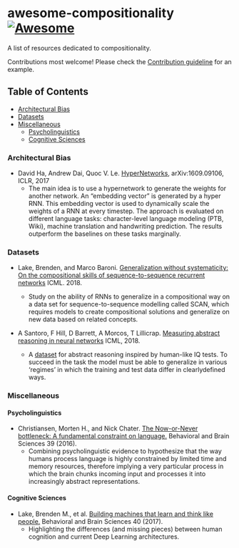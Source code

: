 # awesome-compositionality [![Awesome](https://awesome.re/badge.svg)](https://awesome.re)

A list of resources dedicated to compositionality. 

Contributions most welcome! Please check the [Contribution guideline](CONTRIBUTING.md) for an example.

## Table of Contents
* [Architectural Bias](#architectural-bias)
* [Datasets](#datasets)
* [Miscellaneous](#miscellaneous)
  * [Psycholinguistics](#psycholinguistics)
  * [Cognitive Sciences](#cognitive-sciences)
   

### Architectural Bias

- David Ha, Andrew Dai, Quoc V. Le. [HyperNetworks](https://arxiv.org/abs/1609.09106), arXiv:1609.09106, ICLR, 2017 
  * The main idea is to use a hypernetwork to generate the weights for another network. An “embedding vector” is generated by a hyper RNN. This embedding vector is used to dynamically scale the weights of a RNN at every timestep. The approach is evaluated on different language tasks: character-level language modeling (PTB, Wiki), machine translation and handwriting prediction. The results outperform the baselines on these tasks marginally.
  
### Datasets

- Lake, Brenden, and Marco Baroni. [Generalization without systematicity: On the compositional skills of sequence-to-sequence recurrent networks](http://proceedings.mlr.press/v80/lake18a/lake18a.pdf) ICML. 2018.
  * Study on the ability of RNNs to generalize in a compositional way on a data set for sequence-to-sequence modelling called SCAN, which requires models to create compositional solutions and generalize on new data based on related concepts.

- A Santoro, F Hill, D Barrett, A Morcos, T Lillicrap. [Measuring abstract reasoning in neural networks](http://proceedings.mlr.press/v80/santoro18a/santoro18a.pdf) ICML, 2018. 
    * A [dataset](https://github.com/deepmind/abstract-reasoning-matrices) for abstract reasoning inspired by human-like IQ tests. To succeed in the task the model must be able to generalize in various ‘regimes’ in which the training and test data differ in clearlydefined ways.

### Miscellaneous

#### Psycholinguistics

- Christiansen, Morten H., and Nick Chater. [The Now-or-Never bottleneck: A fundamental constraint on language.](https://www.cambridge.org/core/services/aop-cambridge-core/content/view/938D54E80A2A90A1C5990F4915B5E8D8/S0140525X1500031Xa.pdf/nowornever_bottleneck_a_fundamental_constraint_on_language.pdf) Behavioral and Brain Sciences 39 (2016).
  * Combining psycholinguistic evidence to hypothesize that the way humans process language is highly constrained by limited time and memory resources, therefore implying a very particular process in which the brain chunks incoming input and processes it into increasingly abstract representations.

#### Cognitive Sciences

- Lake, Brenden M., et al. [Building machines that learn and think like people.](https://www.cambridge.org/core/services/aop-cambridge-core/content/view/A9535B1D745A0377E16C590E14B94993/S0140525X16001837a.pdf/building_machines_that_learn_and_think_like_people.pdf) Behavioral and Brain Sciences 40 (2017).
  * Highlighting the differences (and missing pieces) between human cognition and current Deep Learning architectures.
